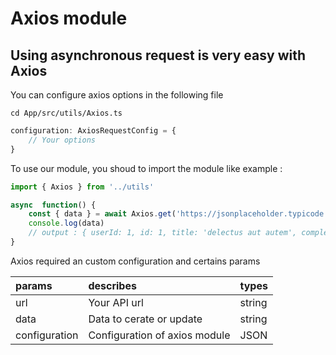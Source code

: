 # Axios module

## Using asynchronous request is very easy with Axios

You can configure axios options in the following file

```text
cd App/src/utils/Axios.ts
```

```typescript
configuration: AxiosRequestConfig = {
    // Your options
}
```

To use our module, you shoud to import the module like example :

```typescript
import { Axios } from '../utils'

async  function() {
    const { data } = await Axios.get('https://jsonplaceholder.typicode.com/todos/1')
    console.log(data)
    // output : { userId: 1, id: 1, title: 'delectus aut autem', completed: false }
}
```

Axios required an custom configuration and certains params

| params | describes | types |
| :--- | :--- | :--- |
| url | Your API url | string |
| data | Data to cerate or update | string |
| configuration | Configuration of axios module | JSON |

